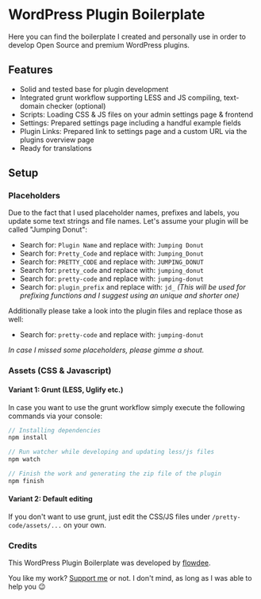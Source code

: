 # WordPress Plugin Boilerplate

Here you can find the boilerplate I created and personally use in order to develop Open Source and premium WordPress plugins.

## Features

* Solid and tested base for plugin development 
* Integrated grunt workflow supporting LESS and JS compiling, text-domain checker (optional)
* Scripts: Loading CSS & JS files on your admin settings page & frontend
* Settings: Prepared settings page including a handful example fields
* Plugin Links: Prepared link to settings page and a custom URL via the plugins overview page
* Ready for translations

## Setup

### Placeholders

Due to the fact that I used placeholder names, prefixes and labels, you update some text strings and file names. Let's assume your plugin will be called "Jumping Donut":

* Search for: `Plugin Name` and replace with: `Jumping Donut`
* Search for: `Pretty_Code` and replace with: `Jumping_Donut`
* Search for: `PRETTY_CODE` and replace with: `JUMPING_DONUT`
* Search for: `pretty_code` and replace with: `jumping_donut`
* Search for: `pretty-code` and replace with: `jumping-donut`
* Search for: `plugin_prefix` and replace with: `jd_` _(This will be used for prefixing functions and I suggest using an unique and shorter one)_

Additionally please take a look into the plugin files and replace those as well:
* Search for: `pretty-code` and replace with: `jumping-donut`

_In case I missed some placeholders, please gimme a shout._

### Assets (CSS & Javascript)

#### Variant 1: Grunt (LESS, Uglify etc.)
In case you want to use the grunt workflow simply execute the following commands via your console:

``` php
// Installing dependencies
npm install

// Run watcher while developing and updating less/js files
npm watch

// Finish the work and generating the zip file of the plugin
npm finish
```

#### Variant 2: Default editing
If you don't want to use grunt, just edit the CSS/JS files under `/pretty-code/assets/...` on your own.

### Credits

This WordPress Plugin Boilerplate was developed by [flowdee](http://flowdee.de/). 

You like my work? [Support me](https://donate.flowdee.de/) or not. I don't mind, as long as I was able to help you :wink: